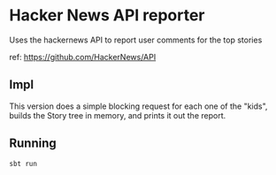 # Hacker News API reporter

Uses the hackernews API to report user comments for the top stories

ref: https://github.com/HackerNews/API

## Impl

This version does a simple blocking request for each one of the "kids", builds the Story tree in memory, and prints it out the report.

## Running

`sbt run`
